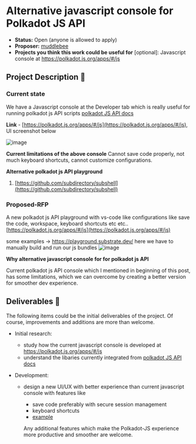 # Alternative javascript console for Polkadot JS API

* **Status:** Open (anyone is allowed to apply)
* **Proposer:** [muddlebee](https://github.com/muddlebee)
* **Projects you think this work could be useful for** [optional]: Javascript console at https://polkadot.js.org/apps/#/js

## Project Description :page_facing_up: 

### Current state
We have a Javascript console at the Developer tab which is really useful for running polkadot js API scripts [polkadot JS API docs](https://polkadot.js.org/docs/)


**Link** - [https://polkadot.js.org/apps/#/js](https://polkadot.js.org/apps/#/js), UI screenshot below

![image](https://user-images.githubusercontent.com/8139783/197954316-1449075f-b8be-4a30-a759-873c15f8a14f.png)


**Current limitations of the above console**
Cannot save code properly, not much keyboard shortcuts, cannot customize configurations.

**Alternative polkadot js API playground**
1. [https://github.com/subdirectory/subshell](https://github.com/subdirectory/subshell)


### Proposed-RFP

A new polkadot js API playground with vs-code like configurations like save the code, workspace, keyboard shortcuts etc etc..
[https://polkadot.js.org/apps/#/js](https://polkadot.js.org/apps/#/js)

some examples -> https://playground.substrate.dev/
here we have to manually build and run our js bundles
![image](https://user-images.githubusercontent.com/8139783/198254152-abdd0f2e-62d4-4f0f-aad1-bcfdd6d48a74.png)

**Why alternative javascript console for for polkadot js API**

Current polkadot js API console which I mentioned in beginning of this post, has some limitations, which we can overcome by creating a better version for smoother dev experience.



## Deliverables :nut_and_bolt:

The following items could be the initial deliverables of the project. Of course, improvements and additions are more than welcome.

- Initial research:
  - study how the current javascript console is developed at https://polkadot.js.org/apps/#/js
  - understand the libaries currently integrated from [polkadot JS API docs](https://polkadot.js.org/docs/)

- Development:
  - design a new UI/UX with better experience than current javascript console with features like
    - save code preferably with secure session management
    - keyboard shortcuts
    - [example](#Proposed-RFP)
    
    Any additional features which make the Polkadot-JS experience more productive and smoother are welcome.

